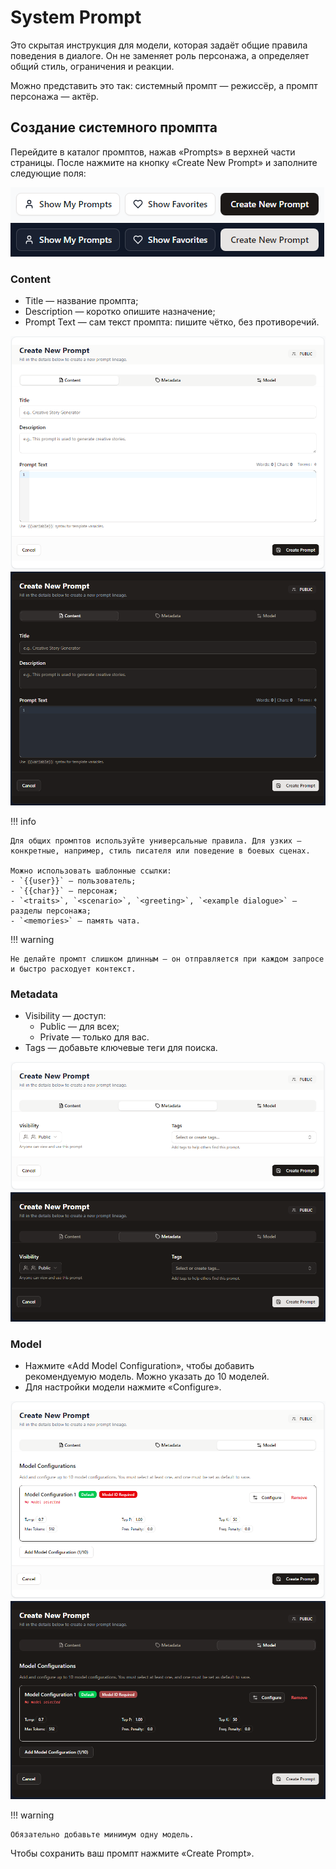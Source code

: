 # System Prompt

Это скрытая инструкция для модели, которая задаёт общие правила поведения в диалоге. Он не заменяет роль персонажа, а определяет общий стиль, ограничения и реакции.

Можно представить это так: системный промпт — режиссёр, а промпт персонажа — актёр.

## Создание системного промпта

Перейдите в каталог промптов, нажав «Prompts» в верхней части страницы. После нажмите на кнопку «Create New Prompt» и заполните следующие поля:

![Кнопка Create New Prompt](/assets/image/system-prompt/1.png#only-light)
![Кнопка Create New Prompt](/assets/image/system-prompt/1_dark.png#only-dark)

### Content

- Title — название промпта;
- Description — коротко опишите назначение;
- Prompt Text — сам текст промпта: пишите чётко, без противоречий.

![Вкладка Content](/assets/image/system-prompt/2.png#only-light)
![Вкладка Content](/assets/image/system-prompt/2_dark.png#only-dark)

!!! info

	Для общих промптов используйте универсальные правила. Для узких — конкретные, например, стиль писателя или поведение в боевых сценах.

	Можно использовать шаблонные ссылки:
	- `{{user}}` — пользователь;
	- `{{char}}` — персонаж;
	- `<traits>`, `<scenario>`, `<greeting>`, `<example dialogue>` — разделы персонажа;
	- `<memories>` — память чата.

!!! warning

	Не делайте промпт слишком длинным — он отправляется при каждом запросе и быстро расходует контекст.

### Metadata

- Visibility — доступ:
	- Public — для всех;
	- Private — только для вас.
- Tags — добавьте ключевые теги для поиска.

![Вкладка Metadata](/assets/image/system-prompt/3.png#only-light)
![Вкладка Metadata](/assets/image/system-prompt/3_dark.png#only-dark)

### Model

- Нажмите «Add Model Configuration», чтобы добавить рекомендуемую модель. Можно указать до 10 моделей.
- Для настройки модели нажмите «Configure».

![Вкладка Model](/assets/image/system-prompt/4.png#only-light)
![Вкладка Model](/assets/image/system-prompt/4_dark.png#only-dark)

!!! warning

	Обязательно добавьте минимум одну модель.

Чтобы сохранить ваш промпт нажмите «Create Prompt».